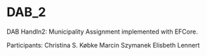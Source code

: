 # DAB_2
DAB HandIn2:
Municipality Assignment implemented with EFCore.

Participants:
Christina S. Købke
Marcin Szymanek
Elisbeth Lennert
